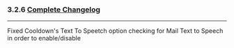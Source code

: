 ### 3.2.6 [Complete Changelog](https://github.com/eltreum0/eltruism/blob/main/Changelog.md)
___
Fixed Cooldown's Text To Speetch option checking for Mail Text to Speech in order to enable/disable
